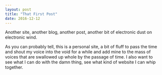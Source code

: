 ```yaml
---
layout: post
title: "That First Post"
date: 2016-12-12
---
```


Another site, another blog, another post, another bit of electronic dust on electronic wind.

As you can probably tell, this is a personal site, a bit of fluff to pass the time and shout my voice into the void for a while and add mine to the mass of voices that are swallowed up whole by the passage of time. I also want to see what I can do with the damn thing, see what kind of website I can whip together.